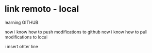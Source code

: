 # link remoto - local
learning GITHUB

now i know how to push modifications to github
now i know how to pull modifications to local

i insert ohter line
